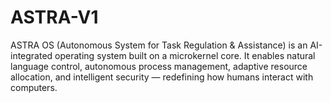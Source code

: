 # ASTRA-V1
ASTRA OS (Autonomous System for Task Regulation &amp; Assistance) is an AI-integrated operating system built on a microkernel core. It enables natural language control, autonomous process management, adaptive resource allocation, and intelligent security — redefining how humans interact with computers.
